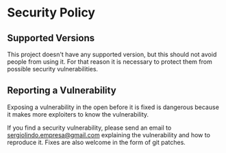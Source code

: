 # Security Policy

## Supported Versions
This project doesn't have any supported version, but this should not avoid people from using it.
For that reason it is necessary to protect them from possible security vulnerabilities.

## Reporting a Vulnerability
Exposing a vulnerability in the open before it is fixed is dangerous because it makes more exploiters to know the vulnerability.

If you find a security vulnerability, please send an email to sergiolindo.empresa@gmail.com explaining the vulnerability and how to reproduce it.
Fixes are also welcome in the form of git patches.
